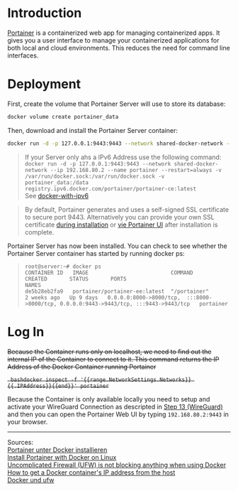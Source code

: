 # Introduction

[Portainer](https://www.portainer.io/) is a containerized web app for managing containerized apps. It gives you a user
interface to manage your containerized applications for both local and cloud environments. This reduces the need for
command line interfaces.

# Deployment

First, create the volume that Portainer Server will use to store its database:

``` bash
docker volume create portainer_data
```

Then, download and install the Portainer Server container:

``` bash
docker run -d -p 127.0.0.1:9443:9443 --network shared-docker-network --ip 192.168.80.2 --name portainer --restart=always -v /var/run/docker.sock:/var/run/docker.sock -v portainer_data:/data portainer/portainer-ce:latest
```

> If your Server only ahs a IPv6 Address use the following command:  
> ```docker run -d -p 127.0.0.1:9443:9443 --network shared-docker-network --ip 192.168.80.2 --name portainer --restart=always -v /var/run/docker.sock:/var/run/docker.sock -v portainer_data:/data registry.ipv6.docker.com/portainer/portainer-ce:latest```  
> See [docker-with-ipv6](14_docker.md#docker-with-ipv6)

> By default, Portainer generates and uses a self-signed SSL certificate to secure port 9443. Alternatively you can
> provide your own SSL
> certificate [during installation](https://docs.portainer.io/advanced/ssl#using-your-own-ssl-certificate-on-docker-standalone)
> or [vie Portainer UI](https://docs.portainer.io/admin/settings#ssl-certificate) after installation is complete.

Portainer Server has now been installed. You can check to see whether the Portainer Server container has started by
running docker ps:
> ```
> root@server:~# docker ps
> CONTAINER ID   IMAGE                          COMMAND                  CREATED       STATUS       PORTS                                                                                  NAMES             
> de5b28eb2fa9   portainer/portainer-ee:latest  "/portainer"             2 weeks ago   Up 9 days   0.0.0.0:8000->8000/tcp,  :::8000->8000/tcp, 0.0.0.0:9443->9443/tcp, :::9443->9443/tcp   portainer
> ```

# Log In

~~Because the Container runs only on localhost, we need to find out the internal IP of the Container to connect to it.
This command returns the IP Address of the Docker Container running Portainer~~

~~``` bashdocker inspect -f '{{range.NetworkSettings.Networks}} {{.IPAddress}}{{end}}' portainer```~~

Because the Container is only available locally you need to setup and activate your WireGuard Connection as descripted
in [Step 13 (WireGuard)](13_wireguard.md) and then you can open the Portainer Web UI by typing ```192.168.80.2:9443```
in your browser.

---
Sources:  
[Portainer unter Docker installieren](https://www.ionos.de/digitalguide/server/konfiguration/portainer-unter-docker-installieren/)  
[Install Portainer with Docker on Linux](https://docs.portainer.io/start/install/server/docker/linux)  
[Uncomplicated Firewall (UFW) is not blocking anything when using Docker](https://askubuntu.com/questions/652556/uncomplicated-firewall-ufw-is-not-blocking-anything-when-using-docker)  
[How to get a Docker container's IP address from the host](https://stackoverflow.com/questions/17157721/how-to-get-a-docker-containers-ip-address-from-the-host)  
[Docker und ufw](https://gnulinux.ch/docker-und-ufw)

